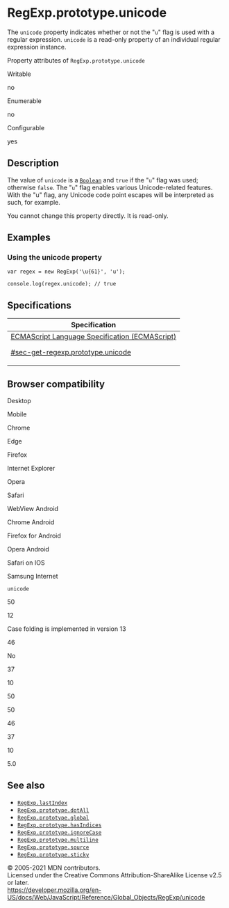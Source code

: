 # RegExp.prototype.unicode

The `unicode` property indicates whether or not the "`u`" flag is used with a regular expression. `unicode` is a read-only property of an individual regular expression instance.

Property attributes of `RegExp.prototype.unicode`

Writable

no

Enumerable

no

Configurable

yes

## Description

The value of `unicode` is a [`Boolean`](../boolean) and `true` if the "`u`" flag was used; otherwise `false`. The "`u`" flag enables various Unicode-related features. With the "u" flag, any Unicode code point escapes will be interpreted as such, for example.

You cannot change this property directly. It is read-only.

## Examples

### Using the unicode property

    var regex = new RegExp('\u{61}', 'u');

    console.log(regex.unicode); // true

## Specifications

<table><thead><tr class="header"><th>Specification</th></tr></thead><tbody><tr class="odd"><td><a href="https://tc39.es/ecma262/#sec-get-regexp.prototype.unicode">ECMAScript Language Specification (ECMAScript) 
<br/>

<span class="small">#sec-get-regexp.prototype.unicode</span></a></td></tr></tbody></table>

## Browser compatibility

Desktop

Mobile

Chrome

Edge

Firefox

Internet Explorer

Opera

Safari

WebView Android

Chrome Android

Firefox for Android

Opera Android

Safari on IOS

Samsung Internet

`unicode`

50

12

Case folding is implemented in version 13

46

No

37

10

50

50

46

37

10

5.0

## See also

-   [`RegExp.lastIndex`](lastindex)
-   [`RegExp.prototype.dotAll`](dotall)
-   [`RegExp.prototype.global`](global)
-   [`RegExp.prototype.hasIndices`](hasindices)
-   [`RegExp.prototype.ignoreCase`](ignorecase)
-   [`RegExp.prototype.multiline`](multiline)
-   [`RegExp.prototype.source`](source)
-   [`RegExp.prototype.sticky`](sticky)

© 2005-2021 MDN contributors.  
Licensed under the Creative Commons Attribution-ShareAlike License v2.5 or later.  
<a href="https://developer.mozilla.org/en-US/docs/Web/JavaScript/Reference/Global_Objects/RegExp/unicode" class="_attribution-link">https://developer.mozilla.org/en-US/docs/Web/JavaScript/Reference/Global_Objects/RegExp/unicode</a>
